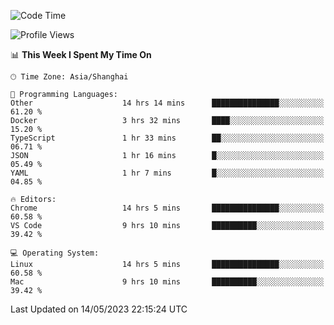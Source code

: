<!--START_SECTION:waka-->
![Code Time](http://img.shields.io/badge/Code%20Time-652%20hrs%2026%20mins-blue)

![Profile Views](http://img.shields.io/badge/Profile%20Views-3-blue)

📊 **This Week I Spent My Time On** 

```text
🕑︎ Time Zone: Asia/Shanghai

💬 Programming Languages: 
Other                    14 hrs 14 mins      ███████████████░░░░░░░░░░   61.20 % 
Docker                   3 hrs 32 mins       ████░░░░░░░░░░░░░░░░░░░░░   15.20 % 
TypeScript               1 hr 33 mins        ██░░░░░░░░░░░░░░░░░░░░░░░   06.71 % 
JSON                     1 hr 16 mins        █░░░░░░░░░░░░░░░░░░░░░░░░   05.49 % 
YAML                     1 hr 7 mins         █░░░░░░░░░░░░░░░░░░░░░░░░   04.85 % 

🔥 Editors: 
Chrome                   14 hrs 5 mins       ███████████████░░░░░░░░░░   60.58 % 
VS Code                  9 hrs 10 mins       ██████████░░░░░░░░░░░░░░░   39.42 % 

💻 Operating System: 
Linux                    14 hrs 5 mins       ███████████████░░░░░░░░░░   60.58 % 
Mac                      9 hrs 10 mins       ██████████░░░░░░░░░░░░░░░   39.42 % 
```


 Last Updated on 14/05/2023 22:15:24 UTC
<!--END_SECTION:waka-->